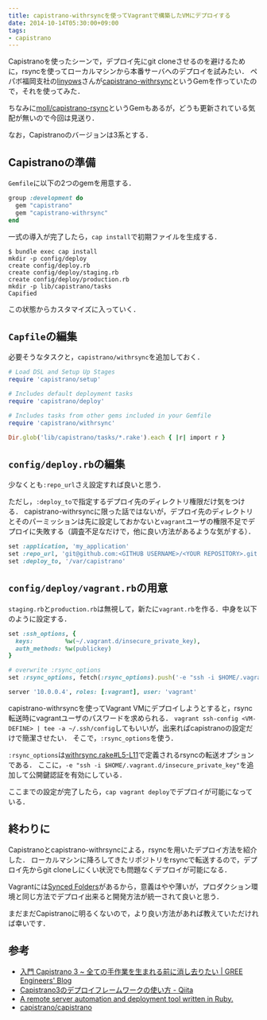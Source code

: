 ```yaml
---
title: capistrano-withrsyncを使ってVagrantで構築したVMにデプロイする
date: 2014-10-14T05:30:00+09:00
tags: 
- capistrano
---
```

Capistranoを使ったシーンで，デプロイ先にgit cloneさせるのを避けるために，rsyncを使ってローカルマシンから本番サーバへのデプロイを試みたい．
ペパボ福岡支社の[linyows](https://github.com/linyows)さんが[capistrano-withrsync](https://github.com/linyows/capistrano-withrsync)というGemを作っていたので，それを使ってみた．

ちなみに[moll/capistrano-rsync](https://github.com/moll/capistrano-rsync)というGemもあるが，どうも更新されている気配が無いので今回は見送り．
    
なお，Capistranoのバージョンは3系とする．

## Capistranoの準備

`Gemfile`に以下の2つのgemを用意する．

```rb
group :development do
  gem "capistrano"
  gem "capistrano-withrsync"
end
```

一式の導入が完了したら，`cap install`で初期ファイルを生成する．

```console
$ bundle exec cap install
mkdir -p config/deploy
create config/deploy.rb
create config/deploy/staging.rb
create config/deploy/production.rb
mkdir -p lib/capistrano/tasks
Capified
```

この状態からカスタマイズに入っていく．

## `Capfile`の編集

必要そうなタスクと，`capistrano/withrsync`を追加しておく．

```rb
# Load DSL and Setup Up Stages
require 'capistrano/setup'

# Includes default deployment tasks
require 'capistrano/deploy'

# Includes tasks from other gems included in your Gemfile
require 'capistrano/withrsync'

Dir.glob('lib/capistrano/tasks/*.rake').each { |r| import r }
```

## `config/deploy.rb`の編集

少なくとも`:repo_url`さえ設定すれば良いと思う．

ただし，`:deploy_to`で指定するデプロイ先のディレクトリ権限だけ気をつける．
capistrano-withrsyncに限った話ではないが，デプロイ先のディレクトリとそのパーミッションは先に設定しておかないと`vagrant`ユーザの権限不足でデプロイに失敗する（調査不足なだけで，他に良い方法があるような気がする）．

```rb
set :application, 'my_application'
set :repo_url, 'git@github.com:<GITHUB USERNAME>/<YOUR REPOSITORY>.git'
set :deploy_to, '/var/capistrano'
```

## `config/deploy/vagrant.rb`の用意

`staging.rb`と`production.rb`は無視して，新たに`vagrant.rb`を作る．中身を以下のように設定する．

```rb
set :ssh_options, {
  keys:         %w(~/.vagrant.d/insecure_private_key),
  auth_methods: %w(publickey)
}

# overwrite :rsync_options
set :rsync_options, fetch(:rsync_options).push('-e "ssh -i $HOME/.vagrant.d/insecure_private_key"')

server '10.0.0.4', roles: [:vagrant], user: 'vagrant'
```

capistrano-withrsyncを使ってVagrant VMにデプロイしようとすると，rsync転送時にvagrantユーザのパスワードを求められる．
`vagrant ssh-config <VM-DEFINE> | tee -a ~/.ssh/config`してもいいが，出来ればcapistranoの設定だけで簡潔させたい．
そこで，`:rsync_options`を使う．

`:rsync_options`は[withrsync.rake#L5-L11](https://github.com/linyows/capistrano-withrsync/blob/v0.1.0/lib/capistrano/tasks/withrsync.rake#L5-L11)で定義されるrsyncの転送オプションである．
ここに，`-e "ssh -i $HOME/.vagrant.d/insecure_private_key"`を追加して公開鍵認証を有効にしている．

ここまでの設定が完了したら，`cap vagrant deploy`でデプロイが可能になっている．

## 終わりに

Capistranoとcapistrano-withrsyncによる，rsyncを用いたデプロイ方法を紹介した．
ローカルマシンに降ろしてきたリポジトリをrsyncで転送するので，デプロイ先からgit cloneしにくい状況でも問題なくデプロイが可能になる．

Vagrantには[Synced Folders](http://docs.vagrantup.com/v2/synced-folders/index.html)があるから，意義はやや薄いが，プロダクション環境と同じ方法でデプロイ出来ると開発方法が統一されて良いと思う．

まだまだCapistranoに明るくないので，より良い方法があれば教えていただければ幸いです．

## 参考

- [入門 Capistrano 3 ~ 全ての手作業を生まれる前に消し去りたい | GREE Engineers' Blog](http://labs.gree.jp/blog/2013/12/10084/)
- [Capistrano3のデプロイフレームワークの使い方 - Qiita](http://qiita.com/yuku_t/items/01c0ec4389db143e27f5)
- [A remote server automation and deployment tool written in Ruby.](http://capistranorb.com/)
- [capistrano/capistrano](https://github.com/capistrano/capistrano)
